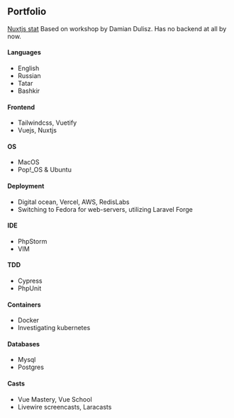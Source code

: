 ## Portfolio
[Nuxtjs  stat](https://azamat-li.github.io/Yat/)
Based on workshop by Damian Dulisz.
Has no backend at all by now.

#### Languages
- English
- Russian
- Tatar 
- Bashkir 

#### Frontend
- Tailwindcss, Vuetify
- Vuejs, Nuxtjs

#### OS
- MacOS 
- Pop!_OS & Ubuntu

#### Deployment
- Digital ocean, Vercel, AWS, RedisLabs
- Switching to Fedora for web-servers, utilizing Laravel Forge

#### IDE
- PhpStorm
- VIM

#### TDD
- Cypress
- PhpUnit

#### Containers
- Docker
- Investigating kubernetes

#### Databases
- Mysql
- Postgres
 
#### Casts
- Vue Mastery, Vue School
- Livewire screencasts, Laracasts 

